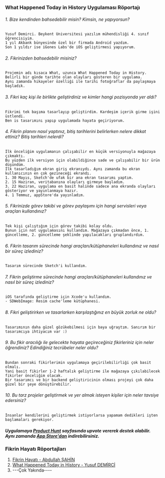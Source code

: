 ### What Happened Today in History Uygulaması Röportajı

###### 1. Bize kendinden bahsedebilir misin? Kimsin, ne yapıyorsun?
```
Yusuf Demirci. Beykent Üniversitesi yazılım mühendisliği 4. sınıf öğrencisiyim.
1 yıl Akbank bünyesinde özel bir firmada Android yazdım.
Son 1 yıldır ise iGones Labs'de iOS geliştirmesi yapıyorum.
```

###### 2. Fikrinizden bahsedebilir misiniz?
```
Projemin adı kısaca What, uzunca What Happened Today in History.
Belirli bir günde tarihte olan olayları gösteren bir uygulama.
Aynı zamanda hikayeler özelliği ile tarihi fotoğraflar da paylaşmaya başladık.
```

###### 3. Fikri kaç kişi ile birlikte geliştirdiniz ve kimler hangi pozisyonda yer aldı?
```
Fikrimi tek başıma tasarlayıp geliştirdim. Kardeşim içerik girme işini üstlendi.
Ben is tasarımını yapıp uygulamada hayata geçiriyorum.
```


###### 4. Fikrin planını nasıl yaptınız, bitiş tarihlerini belirlerken nelere dikkat ettiniz? Bitiş tarihleri nelerdi?
```
İlk önceliğim uygulamanın çalışabilir en küçük versiyonuyla mağazaya çıkmaktı.
Bu yüzden ilk versiyon için olabildiğince sade ve çalışabilir bir ürün düşündüm.
İlk tasarladığım ekran giriş ekranıydı. Aynı zamanda bu ekran kullanıcının en çok gezineceği ekrandı.
1. 30 Mayıs, Sketch'de ufak bir ana ekran tasarımı yaptım.
2. 15 Haziran, veritabanına olayları girmeye başladım.
3. 22 Haziran, uygulama en basit halinde sadece ana ekranda olayları gösteriyor ve yayınlanmaya hazır.
4. 1 Temmuz, appStore'da yayınladım.
```
###### 5. Fikrinizde görev takibi ve görev paylaşımı için hangi servisleri veya araçları kullandınız?
```
Tek kişi çalıştığım için görev takibi kolay oldu.
Bunun için not uygulamasını kullandım. Mağazaya çıkmadan önce, 1. güncelleme, 2. güncelleme şeklinde yapılacakları gruplandırdım.
```

###### 6. Fikrin tasarım sürecinde hangi araçları/kütüphaneleri kullandınız ve nasıl bir süreç izlediniz?
```
Tasarım sürecinde Sketch'i kullandım.
```

###### 7. Fikrin geliştirme sürecinde hangi araçları/kütüphaneleri kullandınız ve nasıl bir süreç izlediniz?
```
iOS tarafında geliştirme için Xcode'u kullandım.
- SDWebImage: Resim cache'leme kütüphanesi.
```

###### 8. Fikri geliştirirken ve tasarlarken karşılaştığınız en büyük zorluk ne oldu?
```
Tasarımının daha güzel gözükebilmesi için baya uğraştım. Sanırım bir tasarımcıya ihtiyacım var :)
```

###### 9. Bu fikir aracılığı ile gelecekte hayata geçireceğiniz fikirleriniz için neler öğrendiniz? Edindiğiniz tecrübeler neler oldu?
```
Bundan sonraki fikirlerimin uygulamaya geçirilebilirliği çok basit olmalı.
Yani basit fikirler 1-2 haftalık geliştirme ile mağazaya çıkılabilecek fikirler önceliğim olacak.
Bir tasarımcı ve bir backend geliştiricinin olması projeyi çok daha güzel bir şeye dönüştürebilir.
```

###### 10. Bu tarz projeler geliştirmek ve yer almak isteyen kişiler için neler tavsiye edersiniz?
```
İnsanlar kendilerini geliştirmek istiyorlarsa yapamam dedikleri işten başlamaları gerekiyor.
```

##### Uygulamaya [Product Hunt](https://www.producthunt.com/posts/what-happened-today-in-history) sayfasında upvote vererek destek olabilir. Aynı zamanda [App Store'dan](https://itunes.apple.com/us/app/what-happened-today-in-history/id1244529732?l=tr&mt=8) indirebilirsiniz.

### Fikrin Hayatı Röportajları
1. [Fikrin Hayatı - Abdullah ŞAHİN](https://github.com/mrabdullahsahin/fikrin-hayati/blob/master/fikirler/fikrin-hayati-abdullah-sahin.md)
2. [What Happened Today in History - Yusuf DEMİRCİ](https://github.com/mrabdullahsahin/fikrin-hayati/blob/master/fikirler/what-happened-today-in-history-yusuf-demirci.md)
3. ---Çok Yakında----
